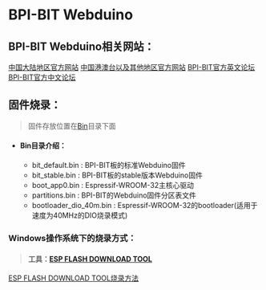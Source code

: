 # BPI-BIT Webduino

## BPI-BIT Webduino相关网站：

[中国大陆地区官方网站](https://webduino.com.cn)
[中国港澳台以及其他地区官方网站](https://webduino.io/)
[BPI-BIT官方英文论坛](http://forum.banana-pi.org/c/bpi-webduino/BPI-Webduino)
[BPI-BIT官方中文论坛](https://forum.banana-pi.org.cn/c/bpi-webduino/webduino)

## 固件烧录：

> 固件存放位置在[Bin](/Bin)目录下面

- #### Bin目录介绍：
    + bit_default.bin : BPI-BIT板的标准Webduino固件
    + bit_stable.bin : BPI-BIT板的stable版本Webduino固件
    + boot_app0.bin : Espressif-WROOM-32主核心驱动
    + partitions.bin : BPI-BIT的Webduino固件分区表文件
    + bootloader_dio_40m.bin : Espressif-WROOM-32的bootloader(适用于速度为40MHz的DIO烧录模式)

### Windows操作系统下的烧录方式：

> #### 工具：[ESP FLASH DOWNLOAD TOOL](/Windows/FLASH_DOWNLOAD_TOOLS_V3.6.4.rar)

[ESP FLASH DOWNLOAD TOOL烧录方法](/Windows/Webduino-Windows.md)